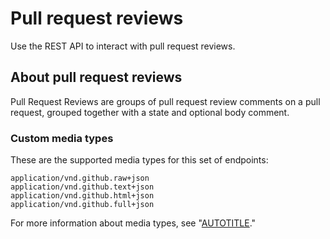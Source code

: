 # Pull request reviews

Use the REST API to interact with pull request reviews.

## About pull request reviews

Pull Request Reviews are groups of pull request review comments on a pull request, grouped together with a state and optional body comment.

### Custom media types

These are the supported media types for this set of endpoints:

    application/vnd.github.raw+json
    application/vnd.github.text+json
    application/vnd.github.html+json
    application/vnd.github.full+json

For more information about media types, see "[AUTOTITLE](/rest/overview/media-types)."
